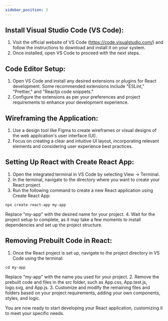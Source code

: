 ```yaml
---
sidebar_position: 3
---
```



## Install Visual Studio Code (VS Code):

1. Visit the official website of VS Code (https://code.visualstudio.com/) and follow the instructions to download and install it on your system.
2. Once installed, open VS Code to proceed with the next steps.

## Code Editor Setup:

1. Open VS Code and install any desired extensions or plugins for React development. Some recommended extensions include "ESLint," "Prettier," and "Reactjs code snippets."
2. Configure the extensions as per your preferences and project requirements to enhance your development experience.

## Wireframing the Application:

1. Use a design tool like Figma to create wireframes or visual designs of the web application's user interface (UI).
2. Focus on creating a clear and intuitive UI layout, incorporating relevant elements and considering user experience best practices.

## Setting Up React with Create React App:

1. Open the integrated terminal in VS Code by selecting View → Terminal.
2. In the terminal, navigate to the directory where you want to create your React project.
3. Run the following command to create a new React application using Create React App:

```
npx create-react-app my-app
```

Replace "my-app" with the desired name for your project.
4. Wait for the project setup to complete, as it may take a few moments to install dependencies and set up the project structure.

## Removing Prebuilt Code in React:

1. Once the React project is set up, navigate to the project directory in VS Code using the terminal:
```
cd my-app
```
Replace "my-app" with the name you used for your project.
2. Remove the prebuilt code and files in the src folder, such as App.css, App.test.js, logo.svg, and App.js.
3. Customize and modify the remaining files and folders based on your project requirements, adding your own components, styles, and logic.

You are now ready to start developing your React application, customizing it to meet your specific needs.


